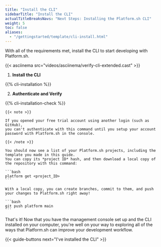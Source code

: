 ```yaml
---
title: "Install the CLI"
sidebarTitle: "Install the CLI"
actualTitleBreaksNavs: "Next Steps: Installing the Platform.sh CLI"
weight: 5
toc: false
aliases:
  - "/gettingstarted/template/cli-install.html"
---
```


With all of the requirements met, install the CLI to start developing with Platform.sh.

{{< asciinema src="videos/asciinema/verify-cli-extended.cast" >}}

1. **Install the CLI**

  {{% cli-installation %}}


2. **Authenticate and Verify**

  {{% cli-installation-check %}}

    {{< note >}}
    
    If you opened your free trial account using another login (such as GitHub),
    you can't authenticate with this command until you setup your account password with Platform.sh in the console.
    
    {{< /note >}}

    You should now see a list of your Platform.sh projects, including the template you made in this guide.
    You can copy its *project ID* hash, and then download a local copy of the repository with this command:

    ```bash
    platform get <project_ID>
    ```

    With a local copy, you can create branches, commit to them, and push your changes to Platform.sh right away!

    ```bash
    git push platform main
    ```

That's it!
Now that you have the management console set up and the CLI installed on your computer,
you're well on your way to exploring all of the ways that Platform.sh can improve your development workflow.

{{< guide-buttons next="I've installed the CLI" >}}
